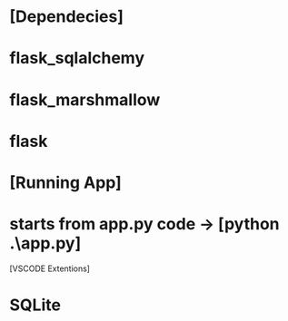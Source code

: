 # [Dependecies] 
# flask_sqlalchemy
# flask_marshmallow
# flask

# [Running App]
# starts from app.py code -> [python .\app.py]

[VSCODE Extentions]
# SQLite
